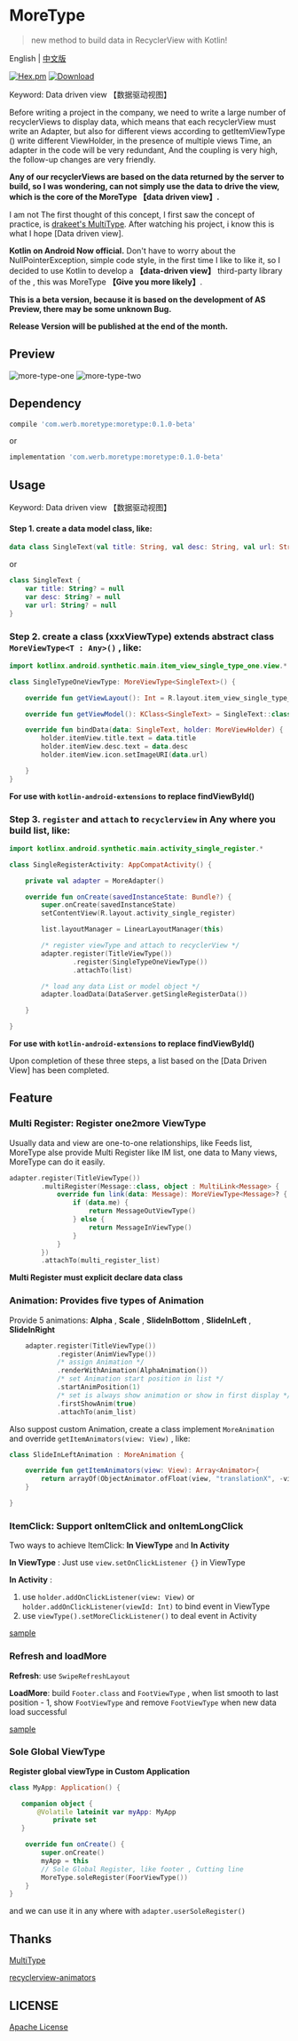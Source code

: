 # MoreType

> new method to build data in RecyclerView with Kotlin!

English | [中文版](https://github.com/Werb/MoreType/blob/master/README_ZH.md)

[![Hex.pm](https://img.shields.io/hexpm/l/plug.svg)](https://github.com/Werb/MoreType/blob/master/LICENSE)
 [ ![Download](https://api.bintray.com/packages/werbhelius/maven/moretype/images/download.svg) ](https://bintray.com/werbhelius/maven/moretype/_latestVersion)
 
Keyword: Data driven view 【数据驱动视图】

Before writing a project in the company, we need to write a large number of recyclerViews to display data, which means that each recyclerView must write an Adapter, but also for different views according to getItemViewType () write different ViewHolder, in the presence of multiple views Time, an adapter in the code will be very redundant, And the coupling is very high, the follow-up changes are very friendly. 

**Any of our recyclerViews are based on the data returned by the server to build, so I was wondering, can not simply use the data to drive the view, which is the core of the MoreType 【data driven view】.**

I am not The first thought of this concept, I first saw the concept of practice, is [drakeet's MultiType](https://github.com/drakeet/MultiType). After watching his project, i know this is what I hope [Data driven view]. 

**Kotlin on Android Now official.** Don't have to worry about the NullPointerException, simple code style, in the first time I like to like it, so I decided to use Kotlin to develop a **【data-driven view】** third-party library  of the , this was MoreType **【Give you more likely】**.

**This is a beta version, because it is based on the development of AS Preview, there may be some unknown Bug.**

**Release Version will be published at the end of the month.**

## Preview
![more-type-one](./screenshot/type1.png)
![more-type-two](./screenshot/type2.png)

## Dependency
```gradle
compile 'com.werb.moretype:moretype:0.1.0-beta'
```
or
```gradle
implementation 'com.werb.moretype:moretype:0.1.0-beta'
```

## Usage

Keyword: Data driven view 【数据驱动视图】

#### Step 1. create a data model class, like:
```kotlin
data class SingleText(val title: String, val desc: String, val url: String)
```
or
```kotlin
class SingleText {
    var title: String? = null
    var desc: String? = null
    var url: String? = null
}
```

### Step 2. create a class (xxxViewType) extends abstract class `MoreViewType<T : Any>()` , like:

```kotlin
import kotlinx.android.synthetic.main.item_view_single_type_one.view.*

class SingleTypeOneViewType: MoreViewType<SingleText>() {

    override fun getViewLayout(): Int = R.layout.item_view_single_type_one

    override fun getViewModel(): KClass<SingleText> = SingleText::class

    override fun bindData(data: SingleText, holder: MoreViewHolder) {
        holder.itemView.title.text = data.title
        holder.itemView.desc.text = data.desc
        holder.itemView.icon.setImageURI(data.url)

    }
}
```
**For use with `kotlin-android-extensions` to replace findViewById()**

### Step 3. `register` and `attach` to `recyclerview` in Any where you build list, like:

```kotlin
import kotlinx.android.synthetic.main.activity_single_register.*

class SingleRegisterActivity: AppCompatActivity() {

    private val adapter = MoreAdapter()

    override fun onCreate(savedInstanceState: Bundle?) {
        super.onCreate(savedInstanceState)
        setContentView(R.layout.activity_single_register)

        list.layoutManager = LinearLayoutManager(this)

        /* register viewType and attach to recyclerView */
        adapter.register(TitleViewType())
                .register(SingleTypeOneViewType())
                .attachTo(list)

        /* load any data List or model object */
        adapter.loadData(DataServer.getSingleRegisterData())

    }

}
```

**For use with `kotlin-android-extensions` to replace findViewById()**

Upon completion of these three steps, a list based on the [Data Driven View] has been completed.

## Feature
### Multi Register: Register one2more ViewType

Usually data and view are one-to-one relationships, like Feeds list, MoreType alse provide Multi Register like IM list, one data to Many views, MoreType can do it easily.

```kotlin
adapter.register(TitleViewType())
        .multiRegister(Message::class, object : MultiLink<Message> {
            override fun link(data: Message): MoreViewType<Message>? {
                if (data.me) {
                    return MessageOutViewType()
                } else {
                    return MessageInViewType()
                }
            }
        })
        .attachTo(multi_register_list)
```
**Multi Register must explicit declare data class**


### Animation: Provides five types of Animation

Provide 5 animations: **Alpha** , **Scale** , **SlideInBottom** , **SlideInLeft** , **SlideInRight**

```Kotlin
    adapter.register(TitleViewType())
            .register(AnimViewType())
            /* assign Animation */
            .renderWithAnimation(AlphaAnimation())
            /* set Animation start position in list */
            .startAnimPosition(1)
            /* set is always show animation or show in first display */
            .firstShowAnim(true)
            .attachTo(anim_list)
```

Also suppost custom Animation, create a class implement `MoreAnimation` and override `getItemAnimators(view: View)` , like:
```kotlin
class SlideInLeftAnimation : MoreAnimation {

    override fun getItemAnimators(view: View): Array<Animator>{
        return arrayOf(ObjectAnimator.ofFloat(view, "translationX", -view.rootView.width.toFloat(), 0f))
    }

}
```

### ItemClick: Support onItemClick and onItemLongClick

Two ways to achieve ItemClick: **In ViewType** and **In Activity**

**In ViewType** : Just use `view.setOnClickListener {}` in ViewType

**In Activity** : 
1. use `holder.addOnClickListener(view: View)` or `holder.addOnClickListener(viewId: Int)` to bind event in ViewType
2. use `viewType().setMoreClickListener()` to deal event in Activity

[sample](https://github.com/Werb/MoreType/tree/master/app/src/main/java/com/werb/moretype/click)

### Refresh and loadMore
**Refresh**: use `SwipeRefreshLayout`

**LoadMore**: build `Footer.class` and `FootViewType` , when list smooth to last position - 1, show  `FootViewType` and remove `FootViewType`  when new data load successful

[sample](https://github.com/Werb/MoreType/blob/master/app/src/main/java/com/werb/moretype/complete/CompleteActivity.kt)

### Sole Global ViewType
**Register global viewType in Custom Application**
```kotlin
class MyApp: Application() {

   companion object {
       @Volatile lateinit var myApp: MyApp
           private set
   }

    override fun onCreate() {
        super.onCreate()
        myApp = this
        // Sole Global Register, like footer , Cutting line
        MoreType.soleRegister(FoorViewType())
    }
}
```

and we can use it in any where with `adapter.userSoleRegister()`

## Thanks
[MultiType](https://github.com/drakeet/MultiType)

[recyclerview-animators](https://github.com/wasabeef/recyclerview-animators)

## LICENSE
[Apache License](./LICENSE)



